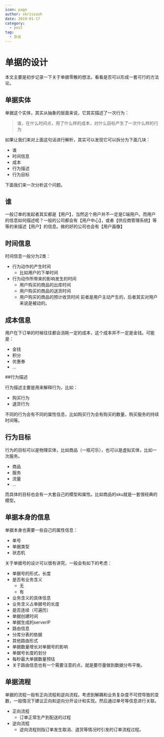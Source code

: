 ```yaml
---
icon: page
author: xkrivzooh
date: 2019-01-17
category:
  - post
tag:
  - 杂谈
---
```


# 单据的设计

本文主要是初步记录一下关于单据零散的想法，看看是否可以形成一套可行的方法论。

## 单据实体

单据这个实体，其实从抽象的层面来说，它其实描述了一次行为：

> 谁，在什么时间点，用了什么样的成本，对什么目标产生了一次什么样的行为

如果让我们来对上面这句话进行解析，其实可以发现它可以拆分为下面几块：

- 谁
- 时间信息
- 成本
- 行为描述
- 行为目标
 
下面我们来一次分析这个问题。

## 谁

一般订单的发起者其实都是【用户】，当然这个用户并不一定是C端用户。而用户的信息如何描述呢？一般的公司都会有【用户中心】，或者【供应商管理系统】等等的来描述【用户】的信息。做的好的公司也会有【用户画像】

## 时间信息

时间信息一般分为2类：

- 行为动作的产生时间
    - 比如用户的下单时间
- 行为动作所带来的影响发生的时间
    - 用户购买的商品的出库时间
    - 用户购买的商品的送货时间
    - 用户购买的商品的预计收货时间
前者是用户主动产生的，后者其实对用户来说是被动的。

## 成本信息

用户在下订单的时候往往都会消耗一定的成本，这个成本并不一定是金钱。可能是：

- 金钱
- 积分
- 优惠券
- ...

##行为描述

行为描述主要是用来解释行为，比如：

- 购买行为
- 退货行为

不同的行为会有不同的属性信息，比如购买行为会有购买的数量，购买服务的持续时间等。


## 行为目标

行为的目标可以是物理实体，比如商品（一瓶可乐），也可以是虚拟实体，比如一次服务。

- 商品
- 服务
- 流量
- ...

而具体的目标也会有一大套自己的模型和属性。比如商品的sku就是一套很经典的模型。

## 单据本身的信息

单据本身也需要一些自己的属性信息：

- 单号
- 单据类型
- 状态机
 
关于单据号的设计可以很有讲究，一般会有如下的考虑：

- 单据号的形式，长度
- 是否有业务含义
    - 无
    - 有
- 业务含义的具体信息
- 业务含义占单据号的长度
- 是否连续（可遍历）
- 单据创建时间
- 单据生成的serverIP
- 路由信息
- 分库分表的依据
- 其他路由形式
- 单据数量增长对单据号的影响
- 单据号长度的划分
- 每秒最大单据数量预估
- 关于路由信息也有一个需要注意的点，就是要尽量做到数据分布平衡。

## 单据流程

单据的流程一般有正向流程和逆向流程。考虑到解耦和业务复杂度不可控导致的变数，一般情况下建议正向和逆向分开设计和实现。然后通过单号等信息进行关联。

- 正向流程
    - 订单正常生产到配送的过程
- 逆向流程
    - 逆向流程则指订单发生取消、退货等情况时引发的订单流程过程。
